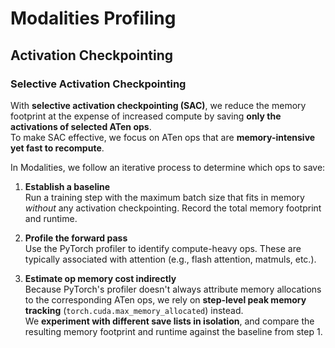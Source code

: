 # Modalities Profiling

## Activation Checkpointing

### Selective Activation Checkpointing

With **selective activation checkpointing (SAC)**, we reduce the memory footprint at the expense of increased compute by saving **only the activations of selected ATen ops**.  
To make SAC effective, we focus on ATen ops that are **memory-intensive yet fast to recompute**.

In Modalities, we follow an iterative process to determine which ops to save:

1. **Establish a baseline**  
   Run a training step with the maximum batch size that fits in memory *without* any activation checkpointing. Record the total memory footprint and runtime.

2. **Profile the forward pass**  
   Use the PyTorch profiler to identify compute-heavy ops. These are typically associated with attention (e.g., flash attention, matmuls, etc.).

3. **Estimate op memory cost indirectly**  
   Because PyTorch's profiler doesn't always attribute memory allocations to the corresponding ATen ops, we rely on **step-level peak memory tracking** (`torch.cuda.max_memory_allocated`) instead.  
   We **experiment with different save lists in isolation**, and compare the resulting memory footprint and runtime against the baseline from step 1.
